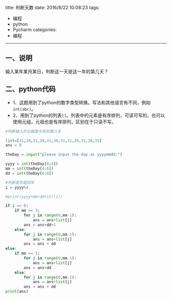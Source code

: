 title: 判断天数
date: 2016/8/22 10:08:23
tags:
- 编程
- python
- Pycharm
categories:
- 编程
---

## 一、说明
输入某年某月某日，判断这一天是这一年的第几天？

## 二、python代码
- 1、这题用到了python的数字类型转换。写法和其他语言有不同，例如`int(abc)`。
- 2、用到了python的列表`[]`。列表中的元素是有序排列，可读可写的。也可以使用元组，元祖也是有序排列，区别在于只读不写。

<!-- more -->

```python
#判断输入的日期是今年的第几天

list=[31,28,31,30,31,30,31,31,30,31,30,31]
ans = 0

theDay = input("please input the day as yyyymmdd:")

yyyy = int(theDay[0:4])
mm = int(theDay[4:6])
dd = int(theDay[6:8])

#判断是否是闰年
i = yyyy%4

#print(yyyy+mm+dd+str(i))

if i == 0:
    if mm >= 3:
        for j in range(0,mm-1):
            ans = ans+list[j]
        ans = ans+dd+1
    else:
        for j in range(0,mm-1):
            ans = ans+list[j]
        ans = ans + dd
else:
    if mm >= 3:
        for j in range(0,mm-1):
            ans = ans+list[j]
        ans = ans+dd
    else:
        for j in range(0,mm-1):
            ans = ans+list[j]
        ans = ans + dd
print(ans)



```
